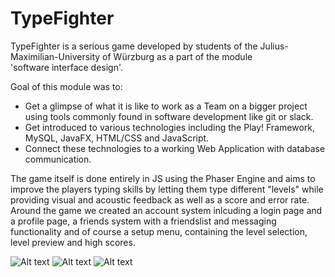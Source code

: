# TypeFighter

TypeFighter is a serious game developed by students of the Julius-Maximilian-University of Würzburg as a part of the module  
'software interface design'. 

Goal of this module was to:
- Get a glimpse of what it is like to work as a Team on a bigger project using tools commonly found in software development like git or slack.
- Get introduced to various technologies including the Play! Framework, MySQL, JavaFX, HTML/CSS and JavaScript.
- Connect these technologies to a working Web Application with database communication.


The game itself is done entirely in JS using the Phaser Engine and aims to improve the players typing skills by letting them 
type different "levels" while providing visual and acoustic feedback as well as a score and error rate. Around the game we created an account system inlcuding a login page and a profile page, a friends system with a friendslist and messaging functionality and of course a setup menu, containing the level selection, level preview and high scores.

![Alt text](http://i.imgur.com/cGCW09V.png "Setup Menu")
![Alt text](http://imgur.com/A57BEW5.png "Messaging & Friends")
![Alt text](http://imgur.com/k9bLZXH.png "Game")

